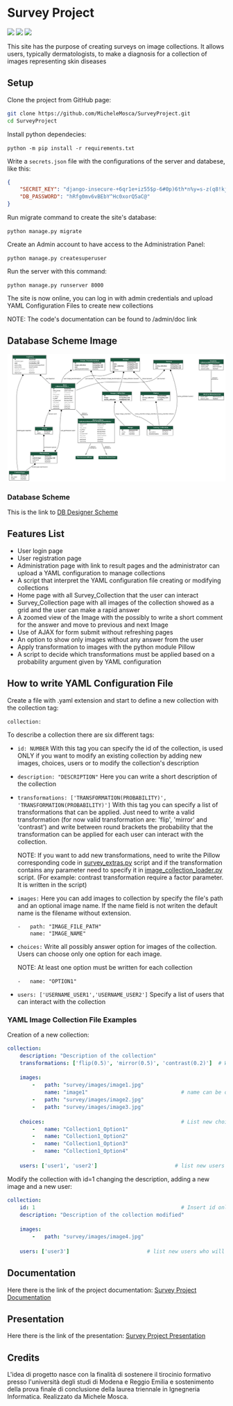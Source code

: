 # Survey Project
![](https://img.shields.io/badge/Python-v3.8-success?logo=Python&logoColor=success)
![](https://img.shields.io/badge/Django-v3.2.9-white?logo=Django&logoColor=white)
![](https://img.shields.io/badge/Pillow-v9.1.1-blue)
 

This site has the purpose of creating surveys on image collections. It allows users, typically dermatologists, to make a diagnosis for a collection of images representing skin diseases   

## Setup
Clone the project from GitHub page:

```bash
git clone https://github.com/MicheleMosca/SurveyProject.git
cd SurveyProject
```

Install python dependecies:

`python -m pip install -r requirements.txt`

Write a `secrets.json` file with the configurations of the server and databese, like this:

```json
{
    "SECRET_KEY": "django-insecure-+6qr1e+iz55$p-6#0p)6th*n%y=s-z(q8!kjc_k&e&5tedk$bc",
    "DB_PASSWORD": "hRfg0mv6vBEbY^Hc0xorQ5aC@"
}
```

Run migrate command to create the site's database:

`python manage.py migrate`

Create an Admin account to have access to the Administration Panel:

`python manage.py createsuperuser`

Run the server with this command:

`python manage.py runserver 8000`

The site is now online, you can log in with admin credentials and upload YAML Configuration Files to create new collections

NOTE: The code's documentation can be found to /admin/doc link  

## Database Scheme Image
![Database Image](db_image.png)

### Database Scheme
This is the link to [DB Designer Scheme](https://dbdesigner.page.link/egjKR3X2GqZGYSDZ8)

## Features List
- User login page
- User registration page
- Administration page with link to result pages and the administrator can upload a YAML configuration to manage collections
- A script that interpret the YAML configuration file creating or modifying collections 
- Home page with all Survey_Collection that the user can interact
- Survey_Collection page with all images of the collection showed as a grid and the user can make a rapid answer
- A zoomed view of the Image with the possibly to write a short comment for the answer and move to previous and next Image
- Use of AJAX for form submit without refreshing pages
- An option to show only images without any answer from the user
- Apply transformation to images with the python module Pillow
- A script to decide which transformations must be applied based on a probability argument given by YAML configuration

## How to write YAML Configuration File
Create a file with .yaml extension and start to define a new collection with the collection tag:

`collection:`

To describe a collection there are six different tags:

- `id: NUMBER`
    With this tag you can specify the id of the collection, is used ONLY if you want to modify an existing collection by adding new images, choices, users or to modify the collection's description

- `description: "DESCRIPTION"`
    Here you can write a short description of the collection

- `transformations: ['TRANSFORMATION(PROBABILITY)', 'TRANSFORMATION(PROBABILITY)']`
    With this tag you can specify a list of transformations that can be applied. Just need to write a valid transformation (for now valid transformation are: 'flip', 'mirror' and 'contrast') and write between round brackets the probability that the transformation can be applied for each user can interact with the collection.

    NOTE: If you want to add new transformations, need to write the Pillow corresponding code in [survey_extras.py](survey/templatetags/survey_extras.py) script and if the transformation contains any parameter need to specify it in [image_collection_loader.py](survey/scripts/image_collection_loader.py) script. (For example: contrast transformation require a factor parameter. It is written in the script)

- `images:`
    Here you can add images to collection by specify the file's path and an optional image name. If the name field is not writen the default name is the filename without extension.
    
    ```
    -   path: "IMAGE_FILE_PATH"
        name: "IMAGE_NAME"
    ```

- `choices:`
    Write all possibly answer option for images of the collection. Users can choose only one option for each image.

    NOTE: At least one option must be written for each collection

    `-   name: "OPTION1"`


- `users: ['USERNAME_USER1','USERNAME_USER2']`
    Specify a list of users that can interact with the collection
    
### YAML Image Collection File Examples
Creation of a new collection:
```yaml
collection:
    description: "Description of the collection"
    transformations: ['flip(0.5)', 'mirror(0.5)', 'contrast(0.2)']  # Write transformation that can be applied with its probability

    images:
        -   path: "survey/images/image1.jpg"
            name: "image1"                              # name can be omitted, default is the filename without extension
        -   path: "survey/images/image2.jpg"
        -   path: "survey/images/image3.jpg"

    choices:                                            # List new choices for the current image collection
        -   name: "Collection1_Option1"
        -   name: "Collection1_Option2"
        -   name: "Collection1_Option3"
        -   name: "Collection1_Option4"

    users: ['user1', 'user2']                         # list new users who will get the access to the collection
```

Modify the collection with id=1 changing the description, adding a new image and a new user:
```yaml
collection:
    id: 1                                               # Insert id only if you want to add something to an existing collection
    description: "Description of the collection modified"

    images:
        -   path: "survey/images/image4.jpg"

    users: ['user3']                         # list new users who will get the access to the collection
```

## Documentation
Here there is the link of the project documentation:
[Survey Project Documentation](Elaborato_Michele_Mosca.pdf)

## Presentation
Here there is the link of the presentation:
[Survey Project Presentation](https://docs.google.com/presentation/d/11f0ej2Bs47WX_VXCaAtfzqM5t35tTbep/edit?usp=sharing&ouid=107652794691641788775&rtpof=true&sd=true)

## Credits
L'idea di progetto nasce con la finalità di sostenere il tirocinio formativo presso l'università degli studi di Modena e Reggio Emilia e sostenimento della prova finale di conclusione della laurea triennale in Ignegneria Informatica. Realizzato da Michele Mosca.